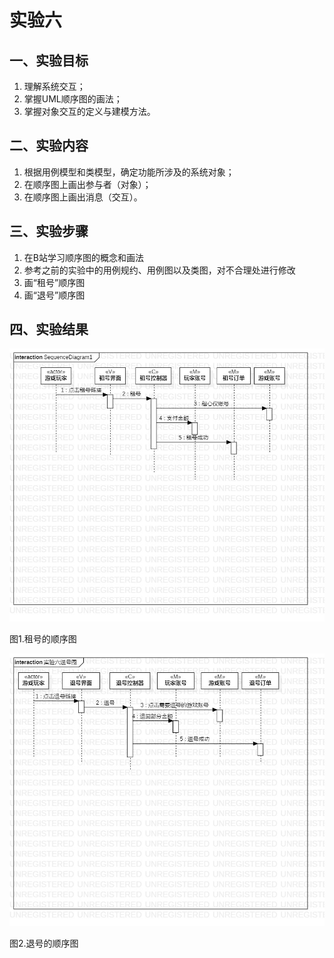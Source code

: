 # 实验六

## 一、实验目标

1. 理解系统交互；
2. 掌握UML顺序图的画法；
3. 掌握对象交互的定义与建模方法。

## 二、实验内容

1. 根据用例模型和类模型，确定功能所涉及的系统对象；
2. 在顺序图上画出参与者（对象）；
3. 在顺序图上画出消息（交互）。

## 三、实验步骤

1. 在B站学习顺序图的概念和画法
2. 参考之前的实验中的用例规约、用例图以及类图，对不合理处进行修改
3. 画“租号”顺序图
4. 画“退号”顺序图

## 四、实验结果

![租号的顺序图](./实验六租号图.jpg)

图1.租号的顺序图

![退号的顺序图](./实验六退号图.jpg)

图2.退号的顺序图
